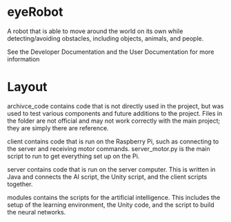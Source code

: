 # eyeRobot
A robot that is able to move around the world on its own while detecting/avoiding obstacles, including objects, animals, and people.

See the Developer Documentation and the User Documentation for more information

# Layout
archivce_code contains code that is not directly used in the project, but was used to test various components and future additions to the project. Files in the folder are not official and may not work correctly with the main project; they are simply there are reference.

client contains code that is run on the Raspberry Pi, such as connecting to the server and receiving motor commands. server_motor.py is the main script to run to get everything set up on the Pi.

server contains code that is run on the server computer. This is written in Java and connects the AI script, the Unity script, and the client scripts together. 

modules contains the scripts for the artificial intelligence. This includes the setup of the learning environment, the Unity code, and the script to build the neural networks.
